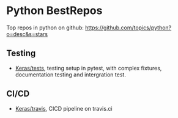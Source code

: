 # Python BestRepos

Top repos in python on github: https://github.com/topics/python?o=desc&s=stars

## Testing

- [Keras/tests](https://github.com/keras-team/keras/tree/master/tests), testing setup in pytest, with complex fixtures, documentation testing and intergration test.

## CI/CD

- [Keras/travis](https://travis-ci.org/keras-team/keras), CICD pipeline on travis.ci
